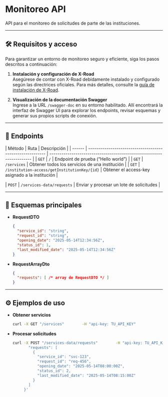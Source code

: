 # Monitoreo API

API para el monitoreo de solicitudes de parte de las instituciones.

---

## 🛠️ Requisitos y acceso

Para garantizar un entorno de monitoreo seguro y eficiente, siga los pasos descritos a continuación:

1. **Instalación y configuración de X-Road**  
   Asegúrese de contar con X-Road debidamente instalado y configurado según las directrices oficiales. Para más detalles, consulte la [guía de instalación de X-Road](https://github.com/ogticrd/xroad-members/blob/master/README.md).

2. **Visualización de la documentación Swagger**  
   Ingrese a la URL `/swagger-doc` en su entorno habilitado. Allí encontrará la interfaz de Swagger UI para explorar los endpoints, revisar esquemas y generar sus propios scripts de conexión.  

---

## 📌 Endpoints

| Método | Ruta                                                      | Descripción                                                           | <!--Autenticación              |-->
| ------ | --------------------------------------------------------- | --------------------------------------------------------------------- | <!-- -------------------------- |-->
| `GET`  | `/`                                                       | Endpoint de prueba (“Hello world”)                                    | <!-- —                          |-->
| `GET`  | `/services`                                               | Obtener todos los servicios de una institución                        | <!-- Header `api-key`           |-->
| `GET`  | `/institution-access/getInstitutionKey/{id}`              | Obtener el access-key asignado a la institución                       | <!-- Bearer JWT (`access-token` ) |-->
<!-- | `PATCH`| `/institution-access/{institution_id}`                    | Crear o regenerar el token de una institución                       | Bearer JWT (`access-token` ) | -->
| `POST` | `/services-data/requests`                                 | Enviar y procesar un lote de solicitudes                              | <!-- Header `api-key`           |-->

---

## 💾 Esquemas principales

- **RequestDTO**  
  ```json
  {
    "service_id": "string",
    "request_id": "string",
    "opening_date": "2025-05-14T12:34:56Z",
    "status_id": 1,
    "last_modified_date": "2025-05-14T12:34:56Z"
  }
  ```
- **RequestArrayDto**  
  ```json
  {
    "requests": [ /* array de RequestDTO */ ]
  }
  ```

---

## ⚙️ Ejemplos de uso

- **Obtener servicios**  
  ```bash
  curl -X GET "/services"        -H "api-key: TU_API_KEY"
  ```

- **Procesar solicitudes**  
  ```bash
  curl -X POST "/services-data/requests"        -H "api-key: TU_API_KEY"        -H "Content-Type: application/json"        -d '{
         "requests": [
           {
             "service_id": "svc-123",
             "request_id": "req-456",
             "opening_date": "2025-05-14T08:00:00Z",
             "status_id": 2,
             "last_modified_date": "2025-05-14T08:15:00Z"
           }
         ]
       }'
  ```